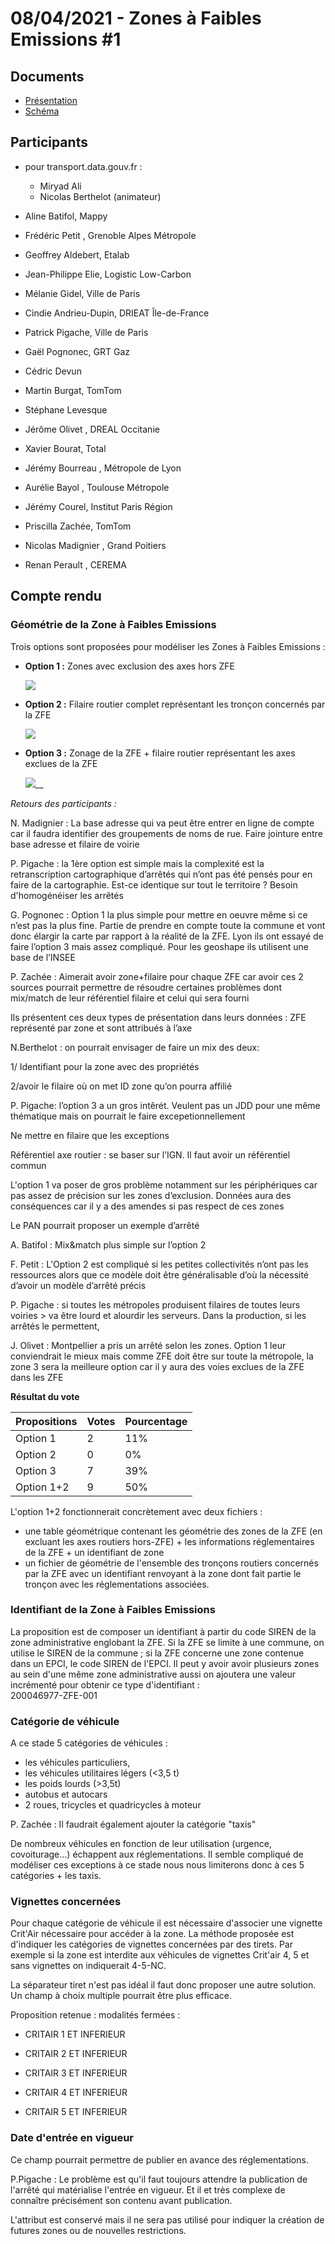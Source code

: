 # 08/04/2021 - Zones à Faibles Emissions \#1

## Documents

* [Présentation](https://docs.google.com/presentation/d/1VhroWRWISD9vtkKq18-TTQZu8aZyxNEJsrBLZcH1x0g/edit#slide=id.gcebcbf8b6b_0_240)
* [Schéma](https://docs.google.com/spreadsheets/d/1ScvSWENXt20OltPCejFMCgUnjskBLzQcR-nOYamABdM/edit#gid=1796371647)

## Participants

* pour transport.data.gouv.fr : 
  * Miryad Ali
  * Nicolas Berthelot \(animateur\)
* 
  Aline   Batifol, Mappy

* Frédéric   Petit  , Grenoble Alpes Métropole
* Geoffrey Aldebert, Etalab
* Jean-Philippe Elie, Logistic Low-Carbon





* Mélanie   Gidel, Ville de Paris
* Cindie   Andrieu-Dupin, DRIEAT Île-de-France
* Patrick   Pigache, Ville de Paris
* Gaël   Pognonec, GRT Gaz 
* Cédric   Devun
* Martin   Burgat, TomTom
* Stéphane   Levesque
* Jérôme Olivet  , DREAL Occitanie
* Xavier Bourat, Total
* Jérémy   Bourreau  , Métropole de Lyon 
* Aurélie   Bayol  , Toulouse Métropole
* Jérémy   Courel, Institut Paris Région
* Priscilla   Zachée, TomTom
* Nicolas   Madignier  , Grand Poitiers
* Renan   Perault  , CEREMA



## Compte rendu

### Géométrie de la Zone à Faibles Emissions

Trois options sont proposées pour modéliser les Zones à Faibles Emissions : 

* **Option 1 :** Zones avec exclusion des axes hors ZFE

  ![](https://lh3.googleusercontent.com/KwbXCsnJ-0EI_RQyFBLtyD_z4gT3DQQxWqjIr0dP_JIrlVIgVN0avZW9dCKJQCDehum2AGCZV4BW0Ek0_H9p_oQhQJ-W3_WELTII95GF_wh7YeX_wghXchkkOWafiEZnNG9Zm52Lvso)

* **Option 2 :** Filaire routier complet représentant les tronçon concernés par la ZFE

  ![](https://lh5.googleusercontent.com/8Qd0Of9QwFaruVGqk11P11zP6AQy7RLiB-12Lbb8X7lPWrkZCgENdXR4-b49dEbzN7VBIsTi-AEQFM7h0UYu1pxeTE8DxmN9TKUnPYgmXeYX94LTsz8xZdqBdhm_lkNe6rQFZZY7BAQ)

* **Option 3 :** Zonage de la ZFE + filaire routier représentant les axes exclues de la ZFE

  ![](https://lh4.googleusercontent.com/vsTX1WgqBVoed3H51mC-Sl9CVr7phxEzUD8OSlFPG5ZcHEoaF1mayfyCYOqD7HH_ykMTu5jBOmgEbSwDFHRJSbxFwNfu1y3XkpiR8bMNhz6CzJuZiBwnZrgV7YG9v4QcyTNzhtUC31U)\_\_

_Retours des participants :_ 

N. Madignier : La base adresse qui va peut être entrer en ligne de compte car il faudra identifier des groupements de noms de rue. Faire jointure entre base adresse et filaire de voirie 



P. Pigache : la 1ère option est simple mais la complexité est la retranscription cartographique d’arrêtés qui n’ont pas été pensés pour en faire de la cartographie. Est-ce identique sur tout le territoire ? Besoin d'homogénéiser les arrêtés 

G. Pognonec : Option 1 la plus simple pour mettre en oeuvre même si ce n’est pas la plus fine. Partie de prendre en compte toute la commune et vont donc élargir la carte par rapport à la réalité de la ZFE. Lyon ils ont essayé de faire l’option 3 mais assez compliqué. Pour les geoshape ils utilisent une base de l’INSEE

P. Zachée : Aimerait avoir zone+filaire pour chaque ZFE car avoir ces 2 sources pourrait permettre de résoudre certaines problèmes dont mix/match de leur référentiel filaire et celui qui sera fourni

Ils présentent ces deux types de présentation dans leurs données : ZFE représenté par zone et sont attribués à l’axe

N.Berthelot : on pourrait envisager de faire un mix des deux:  
1/ Identifiant pour la zone avec des propriétés  
2/avoir le filaire où on met ID zone qu’on pourra affilié  

P. Pigache: l’option 3 a un gros intêrét. Veulent pas un JDD pour une même thématique mais on pourrait le faire excepetionnellement   
Ne mettre en filaire que les exceptions  
Référentiel axe routier : se baser sur l’IGN. Il faut avoir un référentiel commun  
L'option 1 va poser de gros problème notamment sur les périphériques car pas assez de précision sur les zones d’exclusion. Données aura des conséquences car il y a des amendes si pas respect de ces zones   
Le PAN pourrait proposer un exemple d’arrêté

A. Batifol : Mix&match plus simple sur l’option 2

F. Petit : L'Option 2 est compliqué si les petites collectivités n’ont pas les ressources alors que ce modèle doit être généralisable d’où la nécessité d’avoir un modèle d’arrêté précis 

P. Pigache : si toutes les métropoles produisent filaires de toutes leurs voiries &gt; va être lourd et alourdir les serveurs. Dans la production, si les arrêtés le permettent, 

J. Olivet : Montpellier a pris un arrêté selon les zones. Option 1 leur conviendrait le mieux mais comme ZFE doit être sur toute la métropole, la zone 3 sera la meilleure option car il y aura des voies exclues de la ZFE dans les ZFE

**Résultat du vote** 



| Propositions | Votes | Pourcentage |
| :--- | :--- | :--- |
| Option 1 | 2 | 11% |
| Option 2 | 0 | 0% |
| Option 3 | 7 | 39% |
| Option 1+2 | 9 | 50% |

L'option 1+2 fonctionnerait concrètement avec deux fichiers : 

* une table géométrique contenant les géométrie des zones de la ZFE \(en excluant les axes routiers hors-ZFE\) + les informations réglementaires de la ZFE + un identifiant de zone
* un fichier de géométrie de l'ensemble des tronçons routiers concernés par la ZFE avec un identifiant renvoyant à la zone dont fait partie le tronçon avec les réglementations associées.

### Identifiant de la Zone à Faibles Emissions

La proposition est de composer un identifiant à partir du code SIREN de la zone administrative englobant la ZFE. Si la ZFE se limite à une commune, on utilise le SIREN de la commune ; si la ZFE concerne une zone contenue dans un EPCI, le code SIREN de l'EPCI. Il peut y avoir avoir plusieurs zones au sein d'une même zone administrative aussi on ajoutera une valeur incrémenté pour obtenir ce type d'identifiant :   
200046977-ZFE-001

### Catégorie de véhicule 

A ce stade 5 catégories de véhicules : 

* les véhicules particuliers, 
* les véhicules utilitaires légers \(&lt;3,5 t\) 
* les poids lourds \(&gt;3,5t\)
* autobus et autocars
* 2 roues, tricycles et quadricycles à moteur

P. Zachée : Il faudrait également ajouter la catégorie "taxis"

De nombreux véhicules en fonction de leur utilisation \(urgence, covoiturage...\) échappent aux réglementations. Il semble compliqué de modéliser ces exceptions à ce stade nous nous limiterons donc à ces 5 catégories + les taxis.

### **Vignettes concernées**

Pour chaque catégorie de véhicule il est nécessaire d'associer une vignette Crit'Air nécessaire pour accéder à la zone. La méthode proposée est d'indiquer les catégories de vignettes concernées par des tirets. Par exemple si la zone  est interdite aux véhicules de vignettes Crit'air 4, 5 et sans vignettes on indiquerait 4-5-NC.

La séparateur tiret n'est pas idéal il faut donc proposer une autre solution. Un champ à choix multiple pourrait être plus efficace. 

Proposition retenue : modalités fermées :  
- CRITAIR 1 ET INFERIEUR  
- CRITAIR 2 ET INFERIEUR  
- CRITAIR 3 ET INFERIEUR  
- CRITAIR 4 ET INFERIEUR  
- CRITAIR 5 ET INFERIEUR 

### **Date d'entrée en vigueur** 

Ce champ pourrait permettre de publier en avance des réglementations.

P.Pigache : Le problème est qu'il faut toujours attendre la publication de l'arrêté qui matérialise l'entrée en vigueur. Et il et très complexe de connaître précisément son contenu avant publication.

L'attribut est conservé mais il ne sera pas utilisé pour indiquer la création de futures zones ou de nouvelles restrictions.









